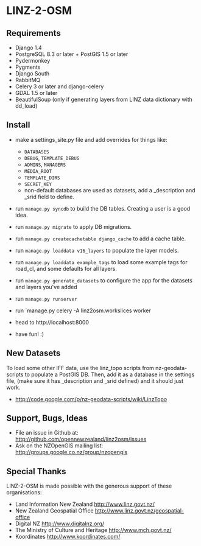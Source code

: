 LINZ-2-OSM
==========

Requirements
------------

 * Django 1.4
 * PostgreSQL 8.3 or later + PostGIS 1.5 or later
 * Pydermonkey
 * Pygments
 * Django South
 * RabbitMQ
 * Celery 3 or later and django-celery
 * GDAL 1.5 or later
 * BeautifulSoup (only if generating layers from LINZ data dictionary with dd_load)
 
Install
-------

 * make a settings_site.py file and add overrides for things like:
   * `DATABASES`
   * `DEBUG`, `TEMPLATE_DEBUG`
   * `ADMINS`, `MANAGERS`
   * `MEDIA_ROOT`
   * `TEMPLATE_DIRS`
   * `SECRET_KEY`
   * non-default databases are used as datasets, add a _description and _srid
     field to define. 

 * run `manage.py syncdb` to build the DB tables. Creating a user is a 
   good idea.
 * run `manage.py migrate` to apply DB migrations.
 * run `manage.py createcachetable django_cache` to add a cache table.
 
 * run `manage.py loaddata v16_layers` to populate the layer models.
 * run `manage.py loaddata example_tags` to load some example tags for road_cl,
   and some defaults for all layers.
 * run `manage.py generate_datasets` to configure the app for the datasets and layers you've added
 * run `manage.py runserver`
 * run `manage.py celery -A linz2osm.workslices worker
 * head to http://localhost:8000
 * have fun! :)

New Datasets
------------

To load some other IFF data, use the linz_topo scripts from nz-geodata-scripts
to populate a PostGIS DB. Then, add it as a database in the settings file,
(make sure it has _description and _srid defined) and it should just work.

 * http://code.google.com/p/nz-geodata-scripts/wiki/LinzTopo   

Support, Bugs, Ideas
--------------------

 * File an issue in Github at: 
   http://github.com/opennewzealand/linz2osm/issues
 * Ask on the NZOpenGIS mailing list:
   http://groups.google.co.nz/group/nzopengis

Special Thanks
--------------

LINZ-2-OSM is made possible with the generous support of these organisations:

 * Land Information New Zealand
   http://www.linz.govt.nz/
 * New Zealand Geospatial Office
   http://www.linz.govt.nz/geospatial-office
 * Digital NZ
   http://www.digitalnz.org/
 * The Ministry of Culture and Heritage
   http://www.mch.govt.nz/
 * Koordinates
   http://www.koordinates.com/
